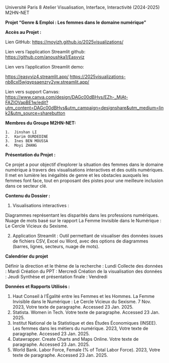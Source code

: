 
Université Paris 8
Atelier Visualisation, Interface, Interactivité (2024-2025)
M2HN-NET

**Projet “Genre & Emploi : Les femmes dans le domaine numérique”**

**Accès au Projet :**

Lien GitHub: https://moyizh.github.io/2025visualizations/

Lien vers l’application Streamlit github: https://github.com/anoushka1/Easyviz

Lien vers l’application Streamlit demo:

https://easyviz4.streamlit.app/
https://2025visualizations-nb8cxl5wjqypsaenzry2yw.streamlit.app/

Lien vers support Canvas: https://www.canva.com/design/DAGc00dBHys/EZh-_MjAt-FAZIOVapBE1w/edit?utm_content=DAGc00dBHys&utm_campaign=designshare&utm_medium=link2&utm_source=sharebutton


**Membres du Groupe M2HN-NET:**

	1.	Jinshan LI
	2.	Karim OURDEDINE
	3.	Ines BEN MOUSSA
	4.	Moyi ZHANG


**Présentation du Projet :**

Ce projet a pour objectif d’explorer la situation des femmes dans le domaine numérique à travers des visualisations interactives et des outils numériques. Il met en lumière les inégalités de genre et les obstacles auxquels les femmes font face, tout en proposant des pistes pour une meilleure inclusion dans ce secteur clé.

**Contenu du Dossier :**

1. Visualisations interactives :
	
Diagrammes représentant les disparités dans les professions numériques.
Nuage de mots basé sur le rapport La Femme Invisible dans le Numérique : Le Cercle Vicieux du Sexisme.

2. Application Streamlit :
Outil permettant de visualiser des données issues de fichiers CSV, Excel ou Word, avec des options de diagrammes (barres, lignes, secteurs, nuage de mots).

**Calendrier du projet**

Définir la direction et le thème de la recherche :  Lundi
Collecte des données :  Mardi
Création du PPT : Mercredi 
Création de la visualisation des données : Jeudi 
Synthèse et présentation finale :  Vendredi 


**Données et Rapports Utilisés :**

 1. Haut Conseil à l’Égalité entre les Femmes et les Hommes. La Femme Invisible dans le Numérique : Le Cercle Vicieux du Sexisme. 7 Nov. 2023, Votre texte de paragraphe. Accessed 23 Jan. 2025.
 2. Statista. Women in Tech. Votre texte de paragraphe. Accessed 23 Jan. 2025.
 3. Institut National de la Statistique et des Études Économiques (INSEE). Les femmes dans les métiers du numérique. 2023, Votre texte de paragraphe. Accessed 23 Jan. 2025.
 4. Datawrapper. Create Charts and Maps Online. Votre texte de paragraphe. Accessed 23 Jan. 2025.
 5. World Bank. Labor Force, Female (% of Total Labor Force). 2023, Votre texte de paragraphe. Accessed 23 Jan. 2025.


